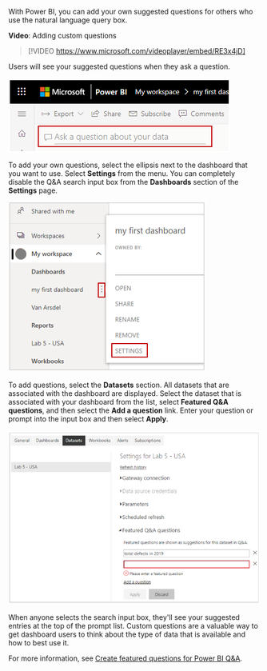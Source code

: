 With Power BI, you can add your own suggested questions for others who use the natural language query box. 

**Video**: Adding custom questions
> [!VIDEO https://www.microsoft.com/videoplayer/embed/RE3x4jD]

Users will see your suggested questions when they ask a question.

![Screenshot of the "Ask a question about your data" field.](../media/05-power-bi-ask-question-field.png)

To add your own questions, select the ellipsis next to the dashboard that you want to use. Select **Settings** from the menu. You can completely disable the Q&A search input box from the **Dashboards** section of the **Settings** page. 

![Screenshot of the "My workspaces", "Settings" option.](../media/05-power-bi-dashboard-settings.png)

To add questions, select the **Datasets** section. All datasets that are associated with the dashboard are displayed. Select the dataset that is associated with your dashboard from the list, select **Featured Q&A questions**, and then select the **Add a question** link. Enter your question or prompt into the input box and then select **Apply**.

![Screenshot of the Datasets option for adding "Featured Q&A questions".](../media/05-power-bi-add-questions.png)

When anyone selects the search input box, they'll see your suggested entries at the top of the prompt list. Custom questions are a valuable way to get dashboard users to think about the type of data that is available and how to best use it.

For more information, see [Create featured questions for Power BI Q&A](https://docs.microsoft.com/power-bi/service-q-and-a-create-featured-questions).
